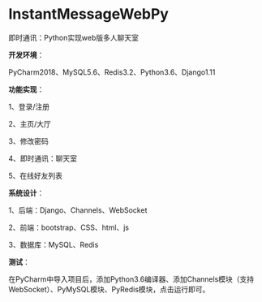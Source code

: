 # InstantMessageWebPy
即时通讯：Python实现web版多人聊天室

**开发环境**：

PyCharm2018、MySQL5.6、Redis3.2、Python3.6、Django1.11

**功能实现**：

1、登录/注册

2、主页/大厅

3、修改密码

4、即时通讯：聊天室

5、在线好友列表

**系统设计**：

1、后端：Django、Channels、WebSocket

2、前端：bootstrap、CSS、html、js

3、数据库：MySQL、Redis

**测试**：

在PyCharm中导入项目后，添加Python3.6编译器、添加Channels模块（支持WebSocket）、PyMySQL模块、PyRedis模块，点击运行即可。
